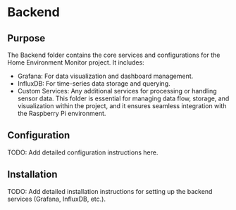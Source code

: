 # Backend

## Purpose

The Backend folder contains the core services and configurations for the Home Environment Monitor project. It includes:

* Grafana: For data visualization and dashboard management.
* InfluxDB: For time-series data storage and querying.
* Custom Services: Any additional services for processing or handling sensor data.
This folder is essential for managing data flow, storage, and visualization within the project, and it ensures seamless integration with the Raspberry Pi environment.

## Configuration

TODO: Add detailed configuration instructions here.

## Installation

TODO: Add detailed installation instructions for setting up the backend services (Grafana, InfluxDB, etc.).
